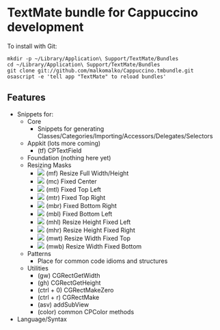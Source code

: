 # TextMate bundle for Cappuccino development

To install with Git:

    mkdir -p ~/Library/Application\ Support/TextMate/Bundles
    cd ~/Library/Application\ Support/TextMate/Bundles
    git clone git://github.com/malkomalko/Cappuccino.tmbundle.git
    osascript -e 'tell app "TextMate" to reload bundles'

## Features

* Snippets for:
  * Core
    * Snippets for generating Classes/Categories/Importing/Accessors/Delegates/Selectors
  * Appkit (lots more coming)
    * (tf) CPTextField
  * Foundation (nothing here yet)
  * Resizing Masks
    * ![](http://img.skitch.com/20091111-ngysen5mbf3rf5b6hrgnx7rqdd.preview.png) (mf) Resize Full Width/Height
    * ![](http://img.skitch.com/20091111-k1t8n812m77g99acddb2cui6qb.preview.png) (mc) Fixed Center
    * ![](http://img.skitch.com/20091111-es8nfbj8uxkqkm2f2d5grd5dbj.preview.png) (mtl) Fixed Top Left
    * ![](http://img.skitch.com/20091111-tupmuncegxijma7eu2f27xqd8k.preview.png) (mtr) Fixed Top Right
    * ![](http://img.skitch.com/20091111-ne7u4rb9smgah7hxbd8ix2mw1e.preview.png) (mbr) Fixed Bottom Right
    * ![](http://img.skitch.com/20091111-bk811p7n8wfp81adnwnpdgm5pk.preview.png) (mbl) Fixed Bottom Left
    * ![](http://img.skitch.com/20091111-xm29km85mp2t442864h51ppqef.preview.png) (mhl) Resize Height Fixed Left
    * ![](http://img.skitch.com/20091111-7959c6us75g6ru44fm1ifywu8.preview.png) (mhr) Resize Height Fixed Right
    * ![](http://img.skitch.com/20091111-me47cnyw61ck7bj3dpqcxakstn.preview.png) (mwt) Resize Width Fixed Top
    * ![](http://img.skitch.com/20091111-njpxp63rn75f2gmdeyc9cj48qp.preview.png) (mwb) Resize Width Fixed Bottom
  * Patterns
    * Place for common code idioms and structures
  * Utilities
    * (gw) CGRectGetWidth
    * (gh) CGRectGetHeight
    * (ctrl + 0) CGRectMakeZero
    * (ctrl + r) CGRectMake
    * (asv) addSubView
    * (color) common CPColor methods
* Language/Syntax